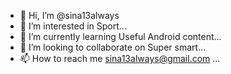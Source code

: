 - 👋 Hi, I’m @sina13always
- 👀 I’m interested in Sport...
- 🌱 I’m currently learning Useful Android content...
- 💞️ I’m looking to collaborate on Super smart...
- 📫 How to reach me sina13always@gmail.com
 ...

<!---
sina13always/sina13always is a ✨ special ✨ repository because its `README.md` (this file) appears on your GitHub profile.
You can click the Preview link to take a look at your changes.
--->
